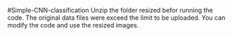 ﻿#Simple-CNN-classification
Unzip the folder resized befor running the code. 
The original data files were exceed the limit to be uploaded. 
You can modify the code and use the resized images. 

